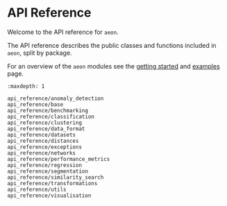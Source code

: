 # API Reference

Welcome to the API reference for `aeon`.

The API reference describes the public classes and functions included in `aeon`, split
by package.

For an overview of the `aeon` modules see the [getting started](getting_started.md)
and [examples](examples.md) page.

```{toctree}
:maxdepth: 1

api_reference/anomaly_detection
api_reference/base
api_reference/benchmarking
api_reference/classification
api_reference/clustering
api_reference/data_format
api_reference/datasets
api_reference/distances
api_reference/exceptions
api_reference/networks
api_reference/performance_metrics
api_reference/regression
api_reference/segmentation
api_reference/similarity_search
api_reference/transformations
api_reference/utils
api_reference/visualisation
```
